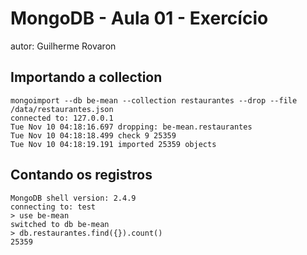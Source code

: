 # MongoDB - Aula 01 - Exercício
autor: Guilherme Rovaron

## Importando a collection

```
mongoimport --db be-mean --collection restaurantes --drop --file /data/restaurantes.json
connected to: 127.0.0.1
Tue Nov 10 04:18:16.697 dropping: be-mean.restaurantes
Tue Nov 10 04:18:18.499 check 9 25359
Tue Nov 10 04:18:19.191 imported 25359 objects
```

## Contando os registros

```
MongoDB shell version: 2.4.9
connecting to: test
> use be-mean
switched to db be-mean
> db.restaurantes.find({}).count()
25359
```
